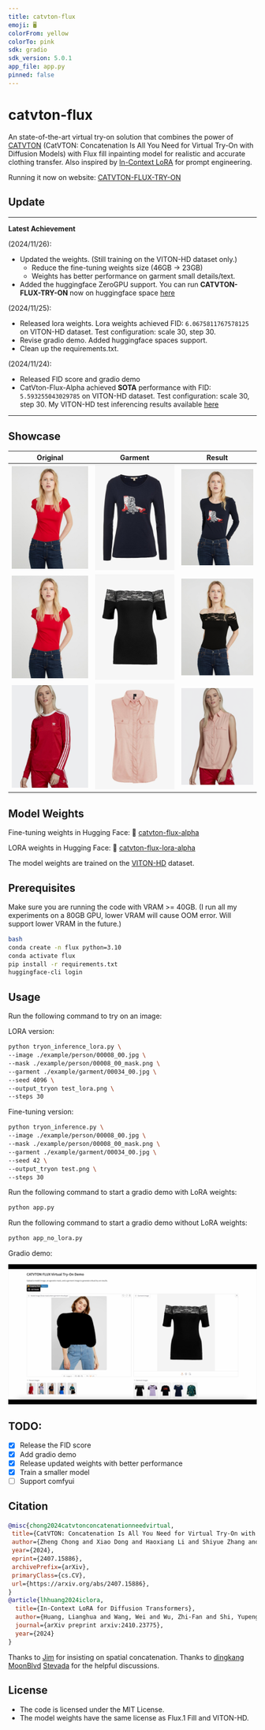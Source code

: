 ```yaml
---
title: catvton-flux
emoji: 🖥️
colorFrom: yellow
colorTo: pink
sdk: gradio
sdk_version: 5.0.1
app_file: app.py
pinned: false
---
```



# catvton-flux

An state-of-the-art virtual try-on solution that combines the power of [CATVTON](https://arxiv.org/abs/2407.15886) (CatVTON: Concatenation Is All You Need for Virtual Try-On with Diffusion Models) with Flux fill inpainting model for realistic and accurate clothing transfer.
Also inspired by [In-Context LoRA](https://arxiv.org/abs/2410.23775) for prompt engineering.

Running it now on website: [CATVTON-FLUX-TRY-ON](https://huggingface.co/spaces/xiaozaa/catvton-flux-try-on)

## Update

---
**Latest Achievement** 

(2024/11/26):
- Updated the weights. (Still training on the VITON-HD dataset only.)
    - Reduce the fine-tuning weights size (46GB -> 23GB)
    - Weights has better performance on garment small details/text.
- Added the huggingface ZeroGPU support. You can run **CATVTON-FLUX-TRY-ON** now on huggingface space [here](https://huggingface.co/spaces/xiaozaa/catvton-flux-try-on)

(2024/11/25):
- Released lora weights. Lora weights achieved FID: `6.0675811767578125` on VITON-HD dataset. Test configuration: scale 30, step 30.
- Revise gradio demo. Added huggingface spaces support.
- Clean up the requirements.txt.

(2024/11/24):
- Released FID score and gradio demo
- CatVton-Flux-Alpha achieved **SOTA** performance with FID: `5.593255043029785` on VITON-HD dataset. Test configuration: scale 30, step 30. My VITON-HD test inferencing results available [here](https://drive.google.com/file/d/1T2W5R1xH_uszGVD8p6UUAtWyx43rxGmI/view?usp=sharing)

---

## Showcase
| Original | Garment | Result |
|----------|---------|---------|
| ![Original](example/person/1.jpg) | ![Garment](example/garment/00035_00.jpg) | ![Result](example/result/1.png) |
| ![Original](example/person/1.jpg) | ![Garment](example/garment/04564_00.jpg) | ![Result](example/result/2.png) |
| ![Original](example/person/00008_00.jpg) | ![Garment](example/garment/00034_00.jpg) | ![Result](example/result/3.png) |

## Model Weights
Fine-tuning weights in Hugging Face: 🤗 [catvton-flux-alpha](https://huggingface.co/xiaozaa/catvton-flux-alpha)

LORA weights in Hugging Face: 🤗 [catvton-flux-lora-alpha](https://huggingface.co/xiaozaa/catvton-flux-lora-alpha)

The model weights are trained on the [VITON-HD](https://github.com/shadow2496/VITON-HD) dataset.

## Prerequisites
Make sure you are running the code with VRAM >= 40GB. (I run all my experiments on a 80GB GPU, lower VRAM will cause OOM error. Will support lower VRAM in the future.)

```bash
bash
conda create -n flux python=3.10
conda activate flux
pip install -r requirements.txt
huggingface-cli login
```

## Usage

Run the following command to try on an image:

LORA version:
```bash
python tryon_inference_lora.py \
--image ./example/person/00008_00.jpg \
--mask ./example/person/00008_00_mask.png \
--garment ./example/garment/00034_00.jpg \
--seed 4096 \
--output_tryon test_lora.png \
--steps 30
```

Fine-tuning version:
```bash
python tryon_inference.py \
--image ./example/person/00008_00.jpg \
--mask ./example/person/00008_00_mask.png \
--garment ./example/garment/00034_00.jpg \
--seed 42 \
--output_tryon test.png \
--steps 30
```

Run the following command to start a gradio demo with LoRA weights:
```bash
python app.py
```

Run the following command to start a gradio demo without LoRA weights:
```bash
python app_no_lora.py
```

Gradio demo:

<!-- Option 2: Using a thumbnail linked to the video -->
[![Demo](example/github.jpg)](https://upcdn.io/FW25b7k/raw/uploads/github.mp4)


## TODO:
- [x] Release the FID score
- [x] Add gradio demo
- [x] Release updated weights with better performance
- [x] Train a smaller model
- [ ] Support comfyui

## Citation

```bibtex
@misc{chong2024catvtonconcatenationneedvirtual,
 title={CatVTON: Concatenation Is All You Need for Virtual Try-On with Diffusion Models}, 
 author={Zheng Chong and Xiao Dong and Haoxiang Li and Shiyue Zhang and Wenqing Zhang and Xujie Zhang and Hanqing Zhao and Xiaodan Liang},
 year={2024},
 eprint={2407.15886},
 archivePrefix={arXiv},
 primaryClass={cs.CV},
 url={https://arxiv.org/abs/2407.15886}, 
}
@article{lhhuang2024iclora,
  title={In-Context LoRA for Diffusion Transformers},
  author={Huang, Lianghua and Wang, Wei and Wu, Zhi-Fan and Shi, Yupeng and Dou, Huanzhang and Liang, Chen and Feng, Yutong and Liu, Yu and Zhou, Jingren},
  journal={arXiv preprint arxiv:2410.23775},
  year={2024}
}
```

Thanks to [Jim](https://github.com/nom) for insisting on spatial concatenation.
Thanks to [dingkang](https://github.com/dingkwang) [MoonBlvd](https://github.com/MoonBlvd) [Stevada](https://github.com/Stevada) for the helpful discussions.

## License
- The code is licensed under the MIT License.
- The model weights have the same license as Flux.1 Fill and VITON-HD.
